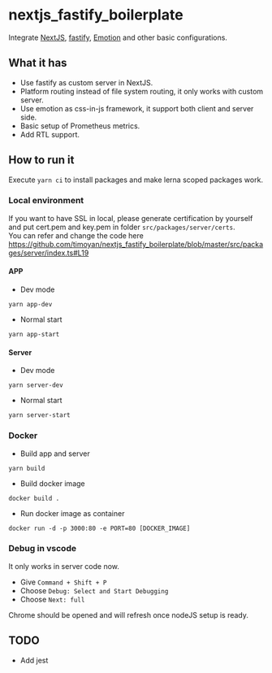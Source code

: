 # nextjs_fastify_boilerplate

Integrate [NextJS](https://nextjs.org/), [fastify](https://www.fastify.io/), [Emotion](https://emotion.sh/) and other basic configurations.

## What it has

-   Use fastify as custom server in NextJS.
-   Platform routing instead of file system routing, it only works with custom server.
-   Use emotion as css-in-js framework, it support both client and server side.
-   Basic setup of Prometheus metrics.
-   Add RTL support.

## How to run it

Execute `yarn ci` to install packages and make lerna scoped packages work.

### Local environment

If you want to have SSL in local, please generate certification by yourself and put cert.pem and key.pem in folder `src/packages/server/certs`. <br/>
You can refer and change the code here https://github.com/timoyan/nextjs_fastify_boilerplate/blob/master/src/packages/server/index.ts#L19

#### APP

-   Dev mode

```shell
yarn app-dev
```

-   Normal start

```shell
yarn app-start
```

#### Server

-   Dev mode

```shell
yarn server-dev
```

-   Normal start

```shell
yarn server-start
```

### Docker

-   Build app and server

```shell
yarn build
```

-   Build docker image

```shell
docker build .
```

-   Run docker image as container

```shell
docker run -d -p 3000:80 -e PORT=80 [DOCKER_IMAGE]
```

### Debug in vscode

It only works in server code now.

-   Give `Command + Shift + P`
-   Choose `Debug: Select and Start Debugging`
-   Choose `Next: full`

Chrome should be opened and will refresh once nodeJS setup is ready.

## TODO

-   Add jest
